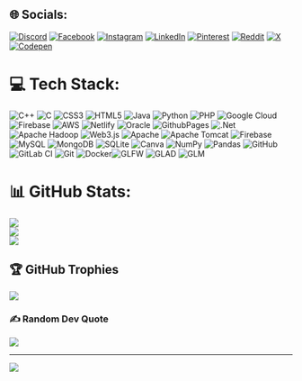 
## 🌐 Socials:
[![Discord](https://img.shields.io/badge/Discord-%237289DA.svg?logo=discord&logoColor=white)](https://discord.gg/atharva387) [![Facebook](https://img.shields.io/badge/Facebook-%231877F2.svg?logo=Facebook&logoColor=white)](https://facebook.com/https://www.facebook.com/atharva.kulkarni.7140) [![Instagram](https://img.shields.io/badge/Instagram-%23E4405F.svg?logo=Instagram&logoColor=white)](https://instagram.com/atharvakulkarni._) [![LinkedIn](https://img.shields.io/badge/LinkedIn-%230077B5.svg?logo=linkedin&logoColor=white)](https://linkedin.com/in/atharvakulkarni16) [![Pinterest](https://img.shields.io/badge/Pinterest-%23E60023.svg?logo=Pinterest&logoColor=white)](https://pinterest.com/akulkarni1183) [![Reddit](https://img.shields.io/badge/Reddit-%23FF4500.svg?logo=Reddit&logoColor=white)](https://reddit.com/user/fear609) [![X](https://img.shields.io/badge/X-black.svg?logo=X&logoColor=white)](https://x.com/Atharva01920567) [![Codepen](https://img.shields.io/badge/Codepen-000000?style=for-the-badge&logo=codepen&logoColor=white)](https://codepen.io/kvmaaqwh-the-builder) 

# 💻 Tech Stack:
![C++](https://img.shields.io/badge/c++-%2300599C.svg?style=for-the-badge&logo=c%2B%2B&logoColor=white) ![C](https://img.shields.io/badge/c-%2300599C.svg?style=for-the-badge&logo=c&logoColor=white) ![CSS3](https://img.shields.io/badge/css3-%231572B6.svg?style=for-the-badge&logo=css3&logoColor=white) ![HTML5](https://img.shields.io/badge/html5-%23E34F26.svg?style=for-the-badge&logo=html5&logoColor=white) ![Java](https://img.shields.io/badge/java-%23ED8B00.svg?style=for-the-badge&logo=openjdk&logoColor=white) ![Python](https://img.shields.io/badge/python-3670A0?style=for-the-badge&logo=python&logoColor=ffdd54) ![PHP](https://img.shields.io/badge/php-%23777BB4.svg?style=for-the-badge&logo=php&logoColor=white) ![Google Cloud](https://img.shields.io/badge/GoogleCloud-%234285F4.svg?style=for-the-badge&logo=google-cloud&logoColor=white) ![Firebase](https://img.shields.io/badge/firebase-%23039BE5.svg?style=for-the-badge&logo=firebase) ![AWS](https://img.shields.io/badge/AWS-%23FF9900.svg?style=for-the-badge&logo=amazon-aws&logoColor=white) ![Netlify](https://img.shields.io/badge/netlify-%23000000.svg?style=for-the-badge&logo=netlify&logoColor=#00C7B7) ![Oracle](https://img.shields.io/badge/Oracle-F80000?style=for-the-badge&logo=oracle&logoColor=white) ![GithubPages](https://img.shields.io/badge/github%20pages-121013?style=for-the-badge&logo=github&logoColor=white) ![.Net](https://img.shields.io/badge/.NET-5C2D91?style=for-the-badge&logo=.net&logoColor=white) ![Apache Hadoop](https://img.shields.io/badge/Apache%20Hadoop-66CCFF?style=for-the-badge&logo=apachehadoop&logoColor=black) ![Web3.js](https://img.shields.io/badge/web3.js-F16822?style=for-the-badge&logo=web3.js&logoColor=white) ![Apache](https://img.shields.io/badge/apache-%23D42029.svg?style=for-the-badge&logo=apache&logoColor=white) ![Apache Tomcat](https://img.shields.io/badge/apache%20tomcat-%23F8DC75.svg?style=for-the-badge&logo=apache-tomcat&logoColor=black) ![Firebase](https://img.shields.io/badge/firebase-a08021?style=for-the-badge&logo=firebase&logoColor=ffcd34) ![MySQL](https://img.shields.io/badge/mysql-4479A1.svg?style=for-the-badge&logo=mysql&logoColor=white) ![MongoDB](https://img.shields.io/badge/MongoDB-%234ea94b.svg?style=for-the-badge&logo=mongodb&logoColor=white) ![SQLite](https://img.shields.io/badge/sqlite-%2307405e.svg?style=for-the-badge&logo=sqlite&logoColor=white) ![Canva](https://img.shields.io/badge/Canva-%2300C4CC.svg?style=for-the-badge&logo=Canva&logoColor=white) ![NumPy](https://img.shields.io/badge/numpy-%23013243.svg?style=for-the-badge&logo=numpy&logoColor=white) ![Pandas](https://img.shields.io/badge/pandas-%23150458.svg?style=for-the-badge&logo=pandas&logoColor=white) ![GitHub](https://img.shields.io/badge/github-%23121011.svg?style=for-the-badge&logo=github&logoColor=white) ![GitLab CI](https://img.shields.io/badge/gitlab%20CI-%23181717.svg?style=for-the-badge&logo=gitlab&logoColor=white) ![Git](https://img.shields.io/badge/git-%23F05033.svg?style=for-the-badge&logo=git&logoColor=white) ![Docker](https://img.shields.io/badge/docker-%230db7ed.svg?style=for-the-badge&logo=docker&logoColor=white)![GLFW](https://img.shields.io/badge/GLFW-000000?style=for-the-badge&logoColor=white)
![GLAD](https://img.shields.io/badge/GLAD-ffcc00?style=for-the-badge&logoColor=black)
![GLM](https://img.shields.io/badge/GLM-0099cc?style=for-the-badge&logo=mathworks&logoColor=white)

# 📊 GitHub Stats:
![](https://github-readme-stats.vercel.app/api?username=atharva387&theme=dark&hide_border=false&include_all_commits=false&count_private=false)<br/>
![](https://github-readme-streak-stats.herokuapp.com/?user=atharva387&theme=dark&hide_border=false)<br/>
![](https://github-readme-stats.vercel.app/api/top-langs/?username=atharva387&theme=dark&hide_border=false&include_all_commits=false&count_private=false&layout=compact)

## 🏆 GitHub Trophies
![](https://github-profile-trophy.vercel.app/?username=atharva387&theme=radical&no-frame=false&no-bg=true&margin-w=4)

### ✍️ Random Dev Quote
![](https://quotes-github-readme.vercel.app/api?type=horizontal&theme=gruvbox)

---
[![](https://visitcount.itsvg.in/api?id=atharva387&icon=0&color=0)](https://visitcount.itsvg.in)

<!-- Proudly created with GPRM ( https://gprm.itsvg.in ) -->
